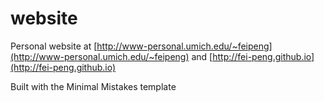 # website

Personal website at [http://www-personal.umich.edu/~feipeng](http://www-personal.umich.edu/~feipeng) and [http://fei-peng.github.io](http://fei-peng.github.io)

Built with the Minimal Mistakes template
